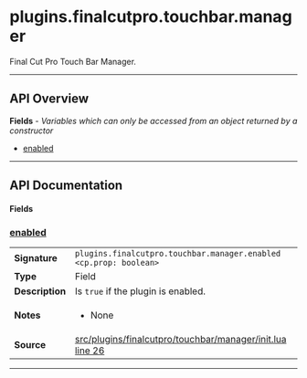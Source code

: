 # plugins.finalcutpro.touchbar.manager

Final Cut Pro Touch Bar Manager.

---

## API Overview
**Fields** - _Variables which can only be accessed from an object returned by a constructor_
 * [enabled](#enabled)


---

## API Documentation

#### Fields


### [enabled](#enabled)

|                                             |                                                                                     |
| --------------------------------------------|-------------------------------------------------------------------------------------|
| **Signature**                               | `plugins.finalcutpro.touchbar.manager.enabled <cp.prop: boolean>`                                                                    |
| **Type**                                    | Field                                                                     |
| **Description**                             | Is `true` if the plugin is enabled.                                                                     |
| **Notes**                                   | <ul><li>None</li></ul> |
| **Source**                                  | [src/plugins/finalcutpro/touchbar/manager/init.lua line 26](https://github.com/CommandPost/CommandPost/blob/develop/src/plugins/finalcutpro/touchbar/manager/init.lua#L26) |

---

